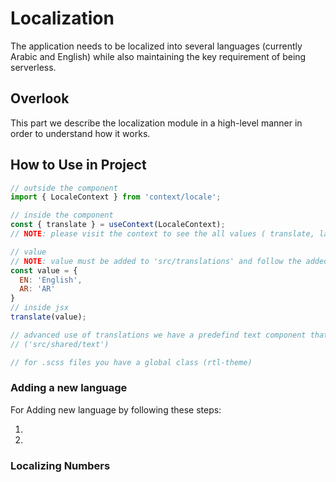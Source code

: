 # Localization

The application needs to be localized into several languages (currently Arabic and English) while also maintaining the key requirement of being serverless.


## Overlook

This part we describe the localization module in a high-level manner in order to understand how it works.

## How to Use in Project

```js
// outside the component
import { LocaleContext } from 'context/locale';

// inside the component
const { translate } = useContext(LocaleContext);
// NOTE: please visit the context to see the all values ( translate, lang, isRtl, direction )

// value 
// NOTE: value must be added to 'src/translations' and follow the added values
const value = {
  EN: 'English',
  AR: 'AR'
}
// inside jsx 
translate(value);

// advanced use of translations we have a predefind text component that only requires the value
// ('src/shared/text')

// for .scss files you have a global class (rtl-theme)

```

### Adding a new language

For Adding new language by following these steps:

1. 
2. 

### Localizing Numbers


